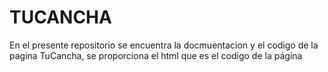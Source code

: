# TUCANCHA
En el presente repositorio se encuentra la docmuentacion y el codigo de la pagina TuCancha, se proporciona el html que es el codigo de la página
